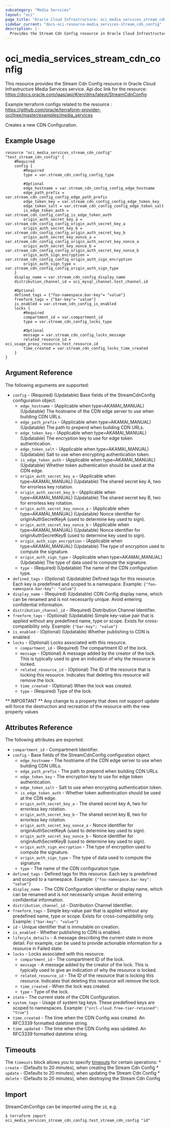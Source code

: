 ```yaml
---
subcategory: "Media Services"
layout: "oci"
page_title: "Oracle Cloud Infrastructure: oci_media_services_stream_cdn_config"
sidebar_current: "docs-oci-resource-media_services-stream_cdn_config"
description: |-
  Provides the Stream Cdn Config resource in Oracle Cloud Infrastructure Media Services service
---
```


# oci_media_services_stream_cdn_config
This resource provides the Stream Cdn Config resource in Oracle Cloud Infrastructure Media Services service.
Api doc link for the resource: https://docs.oracle.com/iaas/api/#/en/dms/latest/StreamCdnConfig

Example terraform configs related to the resource : https://github.com/oracle/terraform-provider-oci/tree/master/examples/media_services

Creates a new CDN Configuration.


## Example Usage

```hcl
resource "oci_media_services_stream_cdn_config" "test_stream_cdn_config" {
	#Required
	config {
		#Required
		type = var.stream_cdn_config_config_type

		#Optional
		edge_hostname = var.stream_cdn_config_config_edge_hostname
		edge_path_prefix = var.stream_cdn_config_config_edge_path_prefix
		edge_token_key = var.stream_cdn_config_config_edge_token_key
		edge_token_salt = var.stream_cdn_config_config_edge_token_salt
		is_edge_token_auth = var.stream_cdn_config_config_is_edge_token_auth
		origin_auth_secret_key_a = var.stream_cdn_config_config_origin_auth_secret_key_a
		origin_auth_secret_key_b = var.stream_cdn_config_config_origin_auth_secret_key_b
		origin_auth_secret_key_nonce_a = var.stream_cdn_config_config_origin_auth_secret_key_nonce_a
		origin_auth_secret_key_nonce_b = var.stream_cdn_config_config_origin_auth_secret_key_nonce_b
		origin_auth_sign_encryption = var.stream_cdn_config_config_origin_auth_sign_encryption
		origin_auth_sign_type = var.stream_cdn_config_config_origin_auth_sign_type
	}
	display_name = var.stream_cdn_config_display_name
	distribution_channel_id = oci_mysql_channel.test_channel.id

	#Optional
	defined_tags = {"foo-namespace.bar-key"= "value"}
	freeform_tags = {"bar-key"= "value"}
	is_enabled = var.stream_cdn_config_is_enabled
	locks {
		#Required
		compartment_id = var.compartment_id
		type = var.stream_cdn_config_locks_type

		#Optional
		message = var.stream_cdn_config_locks_message
		related_resource_id = oci_usage_proxy_resource.test_resource.id
		time_created = var.stream_cdn_config_locks_time_created
	}
}
```

## Argument Reference

The following arguments are supported:

* `config` - (Required) (Updatable) Base fields of the StreamCdnConfig configuration object.
	* `edge_hostname` - (Applicable when type=AKAMAI_MANUAL) (Updatable) The hostname of the CDN edge server to use when building CDN URLs.
	* `edge_path_prefix` - (Applicable when type=AKAMAI_MANUAL) (Updatable) The path to prepend when building CDN URLs.
	* `edge_token_key` - (Applicable when type=AKAMAI_MANUAL) (Updatable) The encryption key to use for edge token authentication.
	* `edge_token_salt` - (Applicable when type=AKAMAI_MANUAL) (Updatable) Salt to use when encrypting authentication token.
	* `is_edge_token_auth` - (Applicable when type=AKAMAI_MANUAL) (Updatable) Whether token authentication should be used at the CDN edge.
	* `origin_auth_secret_key_a` - (Applicable when type=AKAMAI_MANUAL) (Updatable) The shared secret key A, two for errorless key rotation.
	* `origin_auth_secret_key_b` - (Applicable when type=AKAMAI_MANUAL) (Updatable) The shared secret key B, two for errorless key rotation.
	* `origin_auth_secret_key_nonce_a` - (Applicable when type=AKAMAI_MANUAL) (Updatable) Nonce identifier for originAuthSecretKeyA (used to determine key used to sign).
	* `origin_auth_secret_key_nonce_b` - (Applicable when type=AKAMAI_MANUAL) (Updatable) Nonce identifier for originAuthSecretKeyB (used to determine key used to sign).
	* `origin_auth_sign_encryption` - (Applicable when type=AKAMAI_MANUAL) (Updatable) The type of encryption used to compute the signature.
	* `origin_auth_sign_type` - (Applicable when type=AKAMAI_MANUAL) (Updatable) The type of data used to compute the signature.
	* `type` - (Required) (Updatable) The name of the CDN configuration type.
* `defined_tags` - (Optional) (Updatable) Defined tags for this resource. Each key is predefined and scoped to a namespace. Example: `{"foo-namespace.bar-key": "value"}` 
* `display_name` - (Required) (Updatable) CDN Config display name, which can be renamed and is not necessarily unique. Avoid entering confidential information.
* `distribution_channel_id` - (Required) Distribution Channel Identifier.
* `freeform_tags` - (Optional) (Updatable) Simple key-value pair that is applied without any predefined name, type or scope. Exists for cross-compatibility only. Example: `{"bar-key": "value"}` 
* `is_enabled` - (Optional) (Updatable) Whether publishing to CDN is enabled.
* `locks` - (Optional) Locks associated with this resource.
	* `compartment_id` - (Required) The compartment ID of the lock.
	* `message` - (Optional) A message added by the creator of the lock. This is typically used to give an indication of why the resource is locked. 
	* `related_resource_id` - (Optional) The ID of the resource that is locking this resource. Indicates that deleting this resource will remove the lock. 
	* `time_created` - (Optional) When the lock was created.
	* `type` - (Required) Type of the lock.


** IMPORTANT **
Any change to a property that does not support update will force the destruction and recreation of the resource with the new property values

## Attributes Reference

The following attributes are exported:

* `compartment_id` - Compartment Identifier.
* `config` - Base fields of the StreamCdnConfig configuration object.
	* `edge_hostname` - The hostname of the CDN edge server to use when building CDN URLs.
	* `edge_path_prefix` - The path to prepend when building CDN URLs.
	* `edge_token_key` - The encryption key to use for edge token authentication.
	* `edge_token_salt` - Salt to use when encrypting authentication token.
	* `is_edge_token_auth` - Whether token authentication should be used at the CDN edge.
	* `origin_auth_secret_key_a` - The shared secret key A, two for errorless key rotation.
	* `origin_auth_secret_key_b` - The shared secret key B, two for errorless key rotation.
	* `origin_auth_secret_key_nonce_a` - Nonce identifier for originAuthSecretKeyA (used to determine key used to sign).
	* `origin_auth_secret_key_nonce_b` - Nonce identifier for originAuthSecretKeyB (used to determine key used to sign).
	* `origin_auth_sign_encryption` - The type of encryption used to compute the signature.
	* `origin_auth_sign_type` - The type of data used to compute the signature.
	* `type` - The name of the CDN configuration type.
* `defined_tags` - Defined tags for this resource. Each key is predefined and scoped to a namespace. Example: `{"foo-namespace.bar-key": "value"}` 
* `display_name` - The CDN Configuration identifier or display name, which can be renamed and is not necessarily unique. Avoid entering confidential information.
* `distribution_channel_id` - Distribution Channel Identifier.
* `freeform_tags` - Simple key-value pair that is applied without any predefined name, type or scope. Exists for cross-compatibility only. Example: `{"bar-key": "value"}` 
* `id` - Unique identifier that is immutable on creation.
* `is_enabled` - Whether publishing to CDN is enabled.
* `lifecyle_details` - A message describing the current state in more detail. For example, can be used to provide actionable information for a resource in Failed state.
* `locks` - Locks associated with this resource.
	* `compartment_id` - The compartment ID of the lock.
	* `message` - A message added by the creator of the lock. This is typically used to give an indication of why the resource is locked. 
	* `related_resource_id` - The ID of the resource that is locking this resource. Indicates that deleting this resource will remove the lock. 
	* `time_created` - When the lock was created.
	* `type` - Type of the lock.
* `state` - The current state of the CDN Configuration.
* `system_tags` - Usage of system tag keys. These predefined keys are scoped to namespaces. Example: `{"orcl-cloud.free-tier-retained": "true"}` 
* `time_created` - The time when the CDN Config was created. An RFC3339 formatted datetime string.
* `time_updated` - The time when the CDN Config was updated. An RFC3339 formatted datetime string.

## Timeouts

The `timeouts` block allows you to specify [timeouts](https://registry.terraform.io/providers/oracle/oci/latest/docs/guides/changing_timeouts) for certain operations:
	* `create` - (Defaults to 20 minutes), when creating the Stream Cdn Config
	* `update` - (Defaults to 20 minutes), when updating the Stream Cdn Config
	* `delete` - (Defaults to 20 minutes), when destroying the Stream Cdn Config


## Import

StreamCdnConfigs can be imported using the `id`, e.g.

```
$ terraform import oci_media_services_stream_cdn_config.test_stream_cdn_config "id"
```

